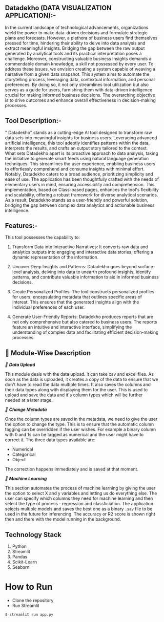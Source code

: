 ## Datadekho (DATA VISUALIZATION APPLICATION):-

In the current landscape of technological advancements, organizations wield the power to make data-driven decisions and formulate strategic plans and forecasts. However, a plethora of business users find themselves pressed for time, hindering their ability to delve into data analysis and extract meaningful insights. Bridging the gap between the raw output generated by analytical tools and its practical interpretation poses a challenge. Moreover, constructing valuable business insights demands a commendable domain knowledge, a skill not possessed by every user.
To address these issues, we envision creating a system capable of weaving a narrative from a given data snapshot. This system aims to automate the storytelling process, leveraging data, contextual information, and personal preferences. By doing so, it not only streamlines tool utilization but also serves as a guide for users, furnishing them with data-driven intelligence crucial for making informed business decisions. The overarching objective is to drive outcomes and enhance overall effectiveness in decision-making processes.

## Tool Description:-


 " Datadekho" stands as a cutting-edge AI tool designed to transform raw data sets into meaningful insights for business users. Leveraging advanced artificial intelligence, this tool adeptly identifies patterns within the data, interprets the results, and crafts an output story tailored to the context. What sets Datadekho apart is its proactive approach to data analysis, taking the initiative to generate smart feeds using natural language generation techniques. This streamlines the user experience, enabling business users to effortlessly comprehend and consume insights with minimal effort. Notably, Datadekho caters to a broad audience, prioritizing simplicity and ease of use. The application has been thoughtfully crafted with the needs of elementary users in mind, ensuring accessibility and comprehension. This implementation, based on Class-based pages, enhances the tool's flexibility and scalability, offering a robust framework for diverse analytical scenarios. As a result, Datadekho stands as a user-friendly and powerful solution, bridging the gap between complex data analytics and actionable business intelligence.

## Features:- 

This tool possesses the capability to:

1. Transform Data into Interactive Narratives: It converts raw data and analytics outputs into engaging and interactive data stories, offering a dynamic representation of the information.

2. Uncover Deep Insights and Patterns: Datadekho goes beyond surface-level analysis, delving into data to unearth profound insights, identify patterns, and contribute valuable information to aid in informed
                                       business decisions.

3. Create Personalized Profiles: The tool constructs personalized profiles for users, encapsulating metadata that outlines specific areas of interest. This ensures that the generated insights align with the
                                 individual preferences of each user.

4. Generate User-Friendly Reports: Datadekho produces reports that are not only comprehensive but also catered to business users. The reports feature an intuitive and interactive interface, simplifying the
                                   understanding of complex data and facilitating efficient decision-making processes.



## 📝 Module-Wise Description


_📌 **Data Upload**_ <br/>

This module deals with the data upload. It can take csv and excel files. As soon as the data is uploaded, it creates a copy of the data to ensure that we don't have to read the data multiple times. It also saves the columns and their data types along with displaying them for the user. This is used to upload and save the data and it's column types which will be further needed at a later stage. 

_📌 **Change Metadata**_ <br/>

Once the column types are saved in the metadata, we need to give the user the option to change the type. This is to ensure that the automatic column tagging can be overridden if the user wishes. For example a binary column with 0 and 1s can be tagged as numerical and the user might have to correct it. The three data types available are:

* Numerical 
* Categorical 
* Object

The correction happens immediately and is saved at that moment. 

_📌 **Machine Learning**_ <br/>

This section automates the process of machine learning by giving the user the option to select X and y variables and letting us do everything else. The user can specify which columns they need for machine learning and then select the type of process - regression and classficiation. The application selects multiple models and saves the best one as a binary `.sav` file to be used in the future for inferencing. The accuracy or R2 score is shown right then and there with the model running in the background.  

## Technology Stack 

1. Python 
2. Streamlit 
3. Pandas
4. Scikit-Learn
5. Seaborn

# How to Run 

- Clone the repository
- Run Streamlit
  
```
$ streamlit run app.py
```
